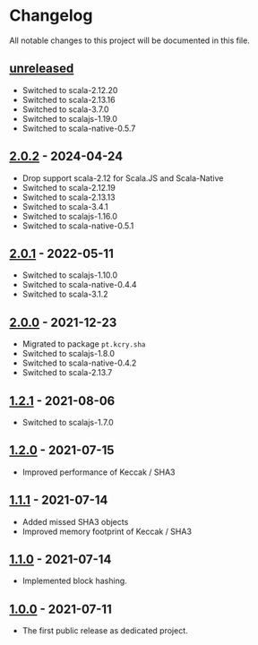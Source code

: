 # Changelog

All notable changes to this project will be documented in this file.

## [unreleased]
- Switched to scala-2.12.20
- Switched to scala-2.13.16
- Switched to scala-3.7.0
- Switched to scalajs-1.19.0
- Switched to scala-native-0.5.7

## [2.0.2] - 2024-04-24
- Drop support scala-2.12 for Scala.JS and Scala-Native
- Switched to scala-2.12.19
- Switched to scala-2.13.13
- Switched to scala-3.4.1
- Switched to scalajs-1.16.0
- Switched to scala-native-0.5.1

## [2.0.1] - 2022-05-11
- Switched to scalajs-1.10.0
- Switched to scala-native-0.4.4
- Switched to scala-3.1.2

## [2.0.0] - 2021-12-23
- Migrated to package `pt.kcry.sha`
- Switched to scalajs-1.8.0
- Switched to scala-native-0.4.2
- Switched to scala-2.13.7

## [1.2.1] - 2021-08-06
- Switched to scalajs-1.7.0

## [1.2.0] - 2021-07-15
- Improved performance of Keccak / SHA3

## [1.1.1] - 2021-07-14
- Added missed SHA3 objects
- Improved memory footprint of Keccak / SHA3

## [1.1.0] - 2021-07-14
- Implemented block hashing.

## [1.0.0] - 2021-07-11
- The first public release as dedicated project.

[unreleased]: https://github.com/kcrypt/scala-sha/compare/v2.0.2...HEAD
[2.0.2]: https://github.com/kcrypt/scala-sha/compare/v2.0.1...v2.0.2
[2.0.1]: https://github.com/kcrypt/scala-sha/compare/v2.0.0...v2.0.1
[2.0.0]: https://github.com/kcrypt/scala-sha/compare/v1.2.1...v2.0.0
[1.2.1]: https://github.com/kcrypt/scala-sha/compare/v1.2.0...v1.2.1
[1.2.0]: https://github.com/kcrypt/scala-sha/compare/v1.1.1...v1.2.0
[1.1.1]: https://github.com/kcrypt/scala-sha/compare/v1.1.0...v1.1.1
[1.1.0]: https://github.com/kcrypt/scala-sha/compare/v1.0.0...v1.1.0
[1.0.0]: https://github.com/kcrypt/scala-sha/releases/tagv1.0.0

